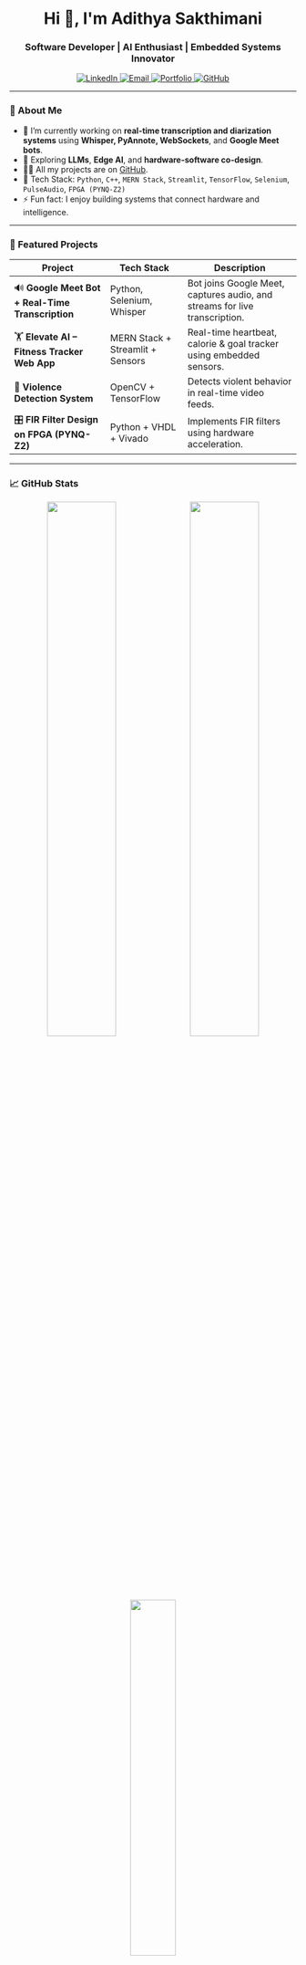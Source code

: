 <h1 align="center">Hi 👋, I'm Adithya Sakthimani</h1>
<h3 align="center">Software Developer | AI Enthusiast | Embedded Systems Innovator</h3>

<p align="center">
  <a href="https://www.linkedin.com/in/adithyasakthimani" target="_blank">
    <img alt="LinkedIn" src="https://img.shields.io/badge/LinkedIn-%230077B5.svg?style=for-the-badge&logo=linkedin&logoColor=white" />
  </a>
  <a href="mailto:adithyasakthimani@gmail.com">
    <img alt="Email" src="https://img.shields.io/badge/Email-D14836?style=for-the-badge&logo=gmail&logoColor=white" />
  </a>
  <a href="https://adithyasakthimani.vercel.app" target="_blank">
    <img alt="Portfolio" src="https://img.shields.io/badge/Portfolio-000?style=for-the-badge&logo=vercel&logoColor=white" />
  </a>
  <a href="https://github.com/AdithyaSakthimani">
    <img alt="GitHub" src="https://img.shields.io/github/followers/AdithyaSakthimani?label=Follow&style=for-the-badge" />
  </a>
</p>

---

### 🧠 About Me

- 🔭 I’m currently working on **real-time transcription and diarization systems** using **Whisper, PyAnnote, WebSockets**, and **Google Meet bots**.
- 🌱 Exploring **LLMs**, **Edge AI**, and **hardware-software co-design**.
- 👨‍💻 All my projects are on [GitHub](https://github.com/AdithyaSakthimani).
- 🧰 Tech Stack: `Python`, `C++`, `MERN Stack`, `Streamlit`, `TensorFlow`, `Selenium`, `PulseAudio`, `FPGA (PYNQ-Z2)`
- ⚡ Fun fact: I enjoy building systems that connect hardware and intelligence.

---

### 🚀 Featured Projects

| Project | Tech Stack | Description |
|--------|------------|-------------|
| 🔊 **Google Meet Bot + Real-Time Transcription** | Python, Selenium, Whisper | Bot joins Google Meet, captures audio, and streams for live transcription. |
| 🏋️ **Elevate AI – Fitness Tracker Web App** | MERN Stack + Streamlit + Sensors | Real-time heartbeat, calorie & goal tracker using embedded sensors. |
| 🧠 **Violence Detection System** | OpenCV + TensorFlow | Detects violent behavior in real-time video feeds. |
| 🎛️ **FIR Filter Design on FPGA (PYNQ-Z2)** | Python + VHDL + Vivado | Implements FIR filters using hardware acceleration. |

---

### 📈 GitHub Stats

<p align="center">
  <img src="https://github-readme-stats.vercel.app/api?username=AdithyaSakthimani&show_icons=true&theme=radical" width="49%" />
  <img src="https://streak-stats.demolab.com/?user=AdithyaSakthimani&theme=radical" width="49%" />
</p>
<p align="center">
  <img src="https://github-readme-stats.vercel.app/api/top-langs/?username=AdithyaSakthimani&layout=compact&theme=radical" width="40%" />
</p>

---

### 🛠️ Tools & Technologies

<p align="center">
  <img src="https://skillicons.dev/icons?i=python,cpp,js,react,nodejs,mongodb,html,css,linux,git,vscode,arduino,aws" />
</p>


---

### 📫 Let's Connect

Want to collaborate or brainstorm ideas together?  
📬 Reach me at **[adithyasakthimani@gmail.com](mailto:adithyasakthimani@gmail.com)**  
🌐 Visit: [adithyasakthimani.vercel.app](https://adithyasakthimani.vercel.app)

---

_✨ Keep Building. Keep Learning._
